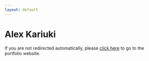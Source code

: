 ```yaml
---
layout: default
---
```


<script>
  window.location.href = '/';
</script>

# Alex Kariuki

If you are not redirected automatically, please [click here](/) to go to the portfolio website. 